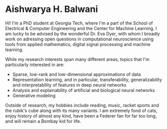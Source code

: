 # Aishwarya H. Balwani

Hi! I'm a PhD student at Georgia Tech, where I'm a part of the School of Electrical & Computer Engineering and the Center for Machine Learning. I am lucky to be advised by the wonderful Dr. Eva Dyer, with whom I broadly work on adressing open questions in computational neuroscience using tools from applied mathematics, digital signal processing and machine learning.

While my research interests span many different areas, topics that I'm particularly interested in are:
- Sparse, low-rank and low-dimensional approximations of data
- Representation learning, and in particular, transferability, generalizability and interpretability of features in deep neural networks
- Analysis and explainability of artificial and biological neural networks
- Generative modeling

Outside of research, my hobbies include reading, music, racket sports and the rubik's cube along with its many variants. I am extremely fond of cats, enjoy history of almost any kind, have been a Federer fan for far too long, and will remain a Bombay kid for life.
